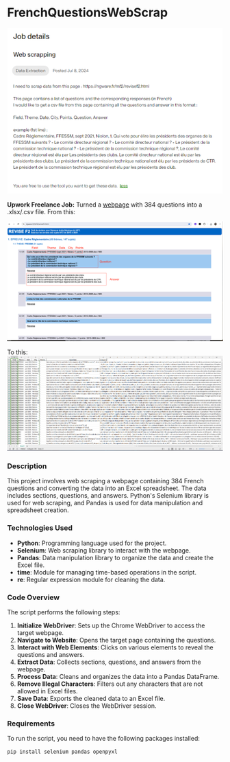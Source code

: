 # FrenchQuestionsWebScrap

![WebSite Screenshot](Screenshot_1.png)

**Upwork Freelance Job:** Turned a [webpage](https://ngware.fr/mf2/revisef2.html) with 384 questions into a .xlsx/.csv file.
From this:

![WebSite Screenshot](Screenshot.png)

To this:
![Output Sample Screenshot](OutputSample.png)

### Description

This project involves web scraping a webpage containing 384 French questions and converting the data into an Excel spreadsheet. The data includes sections, questions, and answers. Python's Selenium library is used for web scraping, and Pandas is used for data manipulation and spreadsheet creation.

### Technologies Used

- **Python**: Programming language used for the project.
- **Selenium**: Web scraping library to interact with the webpage.
- **Pandas**: Data manipulation library to organize the data and create the Excel file.
- **time**: Module for managing time-based operations in the script.
- **re**: Regular expression module for cleaning the data.

### Code Overview

The script performs the following steps:

1. **Initialize WebDriver**: Sets up the Chrome WebDriver to access the target webpage.
2. **Navigate to Website**: Opens the target page containing the questions.
3. **Interact with Web Elements**: Clicks on various elements to reveal the questions and answers.
4. **Extract Data**: Collects sections, questions, and answers from the webpage.
5. **Process Data**: Cleans and organizes the data into a Pandas DataFrame.
6. **Remove Illegal Characters**: Filters out any characters that are not allowed in Excel files.
7. **Save Data**: Exports the cleaned data to an Excel file.
8. **Close WebDriver**: Closes the WebDriver session.

### Requirements

To run the script, you need to have the following packages installed:

```bash
pip install selenium pandas openpyxl
